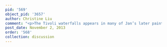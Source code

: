 ```yaml
---
pid: '569'
object_pid: '3657'
author: Christine Liu
comment: "<p>The Tivoli waterfalls appears in many of Jan’s later paintings.</p>"
post_date: November 2, 2013
order: '568'
collection: discussion
---
```

